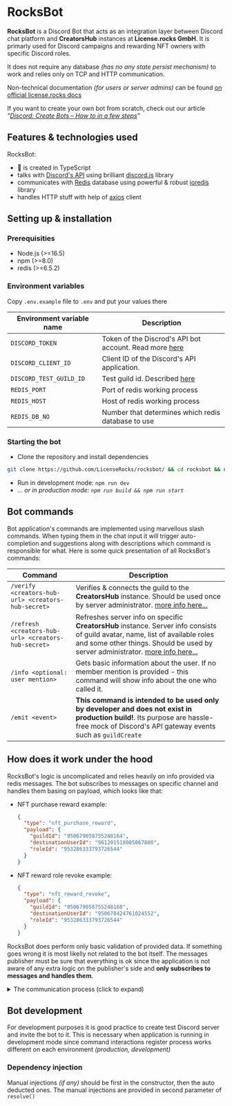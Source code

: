 # RocksBot

**RocksBot** is a Discord Bot that acts as an integration layer between Discord chat platform and **CreatorsHub** instances at **License.rocks GmbH**. It is primarly used for Discord campaigns and rewarding NFT owners with specific Discord roles.

It does not require any database _(has no any state persist mechanism)_ to work and relies only on TCP and HTTP communication.

Non-technical documentation _(for users or server admins)_ can be found [on official license.rocks docs](https://docs.license.rocks/rocksbot/)

If you want to create your own bot from scratch, check out our article _"[Discord: Create Bots – How to in a few steps](https://license.rocks/discord-create-bots-how-to-in-a-few-steps)"_

## Features & technologies used

RocksBot:

- 🥷 is created in TypeScript
- talks with [Discord's API][discord-api] using brilliant [discord.js][discord-js] library
- communicates with [Redis][redis] database using powerful & robust [ioredis][ioredis] library
- handles HTTP stuff with help of [axios][axios] client

## Setting up & installation

### Prerequisities

- Node.js (>=16.5)
- npm (>=8.0)
- redis (>=6.5.2)

### Environment variables

Copy `.env.example` file to `.env` and put your values there

| **Environment variable name** | **Description**                                                                                                                  |
| ----------------------------- | -------------------------------------------------------------------------------------------------------------------------------- |
| `DISCORD_TOKEN`               | Token of the Discrod's API bot account. Read more [here](https://discordjs.guide/preparations/setting-up-a-bot-application.html) |
| `DISCORD_CLIENT_ID`           | Client ID of the Discord's API application.                                                                                      |
| `DISCORD_TEST_GUILD_ID`       | Test guild id. Described [here](#bot-development)                                                                                |
| `REDIS_PORT`                  | Port of redis working process                                                                                                    |
| `REDIS_HOST`                  | Host of redis working process                                                                                                    |
| `REDIS_DB_NO`                 | Number that determines which redis database to use                                                                               |

### Starting the bot

- Clone the repository and install dependencies

```sh
git clone https://github.com/LicenseRocks/rocksbot/ && cd rocksbot && npm i
```

- Run in development mode: `npm run dev`
- _... or in production mode: `npm run build && npm run start`_

## Bot commands

Bot application's commands are implemented using marvellous slash commands. When typing them in the chat input it will trigger auto-completion and suggestions along with descriptions which command is responsible for what. Here is some quick presentation of all RocksBot's commands:

| **Command**                                         | **Description**                                                                                                                                                                                                                                                  |
| --------------------------------------------------- | ---------------------------------------------------------------------------------------------------------------------------------------------------------------------------------------------------------------------------------------------------------------- |
| `/verify <creators-hub-url> <creators-hub-secret>`  | Verifies & connects the guild to the **CreatorsHub** instance. Should be used once by server administrator. [more info here...](https://docs.license.rocks/rocksbot/intro/#verifying--connecting)                                                                |
| `/refresh <creators-hub-url> <creators-hub-secret>` | Refreshes server info on specific **CreatorsHub** instance. Server info consists of guild avatar, name, list of available roles and some other things. Should be used by server administrator. [more info here...](https://docs.license.rocks/rocksbot/refresh/) |
| `/info <optional: user mention>`                    | Gets basic information about the user. If no member mention is provided - this command will show info about the one who called it.                                                                                                                               |
| `/emit <event>`                                     | **This command is intended to be used only by developer and does not exist in production build!**. Its purpose are hassle-free mock of Discord's API gateway events such as `guildCreate`                                                                        |

## How does it work under the hood

RocksBot's logic is uncomplicated and relies heavily on info provided via redis messages. The bot subscribes to messages on specific channel and handles them basing on payload, which looks like that:

- NFT purchase reward example:
  ```json
  {
    "type": "nft_purchase_reward",
    "payload": {
      "guildId": "950679058755248164",
      "destinationUserId": "961201518005067800",
      "roleId": "953286333793726544"
    }
  }
  ```
- NFT reward role revoke example:
  ```json
  {
    "type": "nft_reward_revoke",
    "payload": {
      "guildId": "950679058755248168",
      "destinationUserId": "950678424761024552",
      "roleId": "953286333793726544"
    }
  }
  ```

RocksBot does perform only basic validation of provided data. If something goes wrong it is most likelly not related to the bot itself. The messages publisher must be sure that everything is ok since the application is not aware of any extra logic on the publisher's side and **only subscribes to messages and handles them**.

<details>
  <summary>The communication process (click to expand)</summary>

```mermaid
graph TD
    A[Discord server] -->|API Gateway| C{RocksBot}
    B[Discord server] -->|API Gateway| C{RocksBot}
    D[Discord server] -->|API Gateway| C{RocksBot}
    C ---->|Webhook| E[CreatorsHub]
    E ---->|Redis| C
    C ---->|Webhook| F[CreatorsHub]
    F ---->|Redis| C
    C ---->|Webhook| G[CreatorsHub]
    G ---->|Redis| C
```

</details>

## Bot development

For development purposes it is good practice to create test Discord server and invite the bot to it. This is necessary when application is running in development mode since command interactions register process works different on each environment _(production, development)_

### Dependency injection

Manual injections _(if any)_ should be first in the constructor, then the auto deducted ones. The manual injections are provided in second parameter of `resolve()`

[discord-api]: https://discord.com/developers/docs/
[discord-js]: https://discord.js.org/
[redis]: https://redis.io/
[ioredis]: https://github.com/luin/ioredis
[axios]: https://github.com/axios/axios
